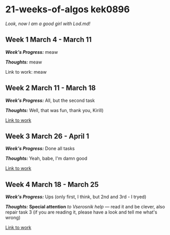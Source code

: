 # 21-weeks-of-algos kek0896

*Look, now I am a good girl with Lod.md!*

## Week 1 March 4 - March 11

***Week's Progress:*** meaw

***Thoughts:*** meaw

Link to work: meaw
  
## Week 2 March 11 - March 18

***Week's Progress:*** All, but the second task

***Thoughts:*** Well, that was fun, thank you, Kirill) 

[Link to work](https://github.com/pskliff/21-weeks-of-algos/tree/master/kek0896/Week-2)  
  
## Week 3 March 26 - April 1

***Week's Progress:*** Done all tasks

***Thoughts:*** Yeah, babe, I'm damn good

[Link to work](https://github.com/pskliff/21-weeks-of-algos/tree/master/kek0896/Week-3)  
  
## Week 4 March 18 - March 25

***Week's Progress:*** Ups (only first, I think, but 2nd and 3rd - I tryed)

***Thoughts:*** **Special attention**  *to Vserosnik help* — read it and be clever, 
also repair task 3 (if you are reading it, please have a look and tell me what's wrong)

[Link to work](https://github.com/pskliff/21-weeks-of-algos/tree/master/kek0896/Week-4)  
